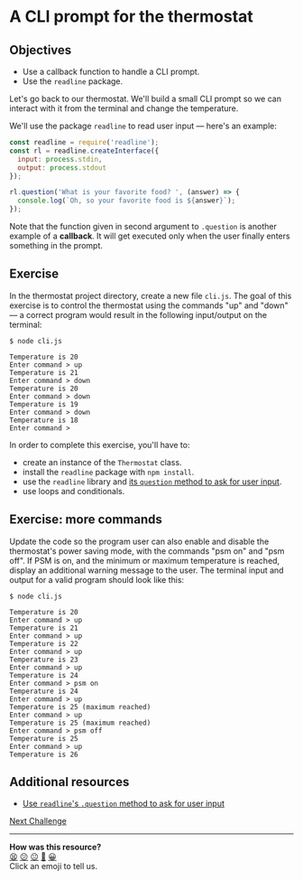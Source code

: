 # A CLI prompt for the thermostat

## Objectives
 * Use a callback function to handle a CLI prompt.
 * Use the `readline` package.

Let's go back to our thermostat. We'll build a small CLI prompt so we can interact with it from the terminal and change the temperature.

We'll use the package `readline` to read user input — here's an example:

```javascript
const readline = require('readline');
const rl = readline.createInterface({
  input: process.stdin,
  output: process.stdout
});

rl.question('What is your favorite food? ', (answer) => {
  console.log(`Oh, so your favorite food is ${answer}`);
});
```

Note that the function given in second argument to `.question` is another example of a **callback**. It will get executed only when the user finally enters something in the prompt.

## Exercise

In the thermostat project directory, create a new file `cli.js`. The goal of this exercise is to control the thermostat using the commands "up" and "down" — a correct program would result in the following input/output on the terminal:

```
$ node cli.js

Temperature is 20
Enter command > up
Temperature is 21
Enter command > down
Temperature is 20
Enter command > down
Temperature is 19
Enter command > down
Temperature is 18
Enter command > 

```

In order to complete this exercise, you'll have to:

 * create an instance of the `Thermostat` class.
 * install the `readline` package with `npm install`.
 * use the `readline` library and [its `question` method to ask for user input](https://nodejs.org/api/readline.html#rlquestionquery-options-callback).
 * use loops and conditionals.

## Exercise: more commands

Update the code so the program user can also enable and disable the thermostat's power saving mode, with the commands "psm on" and "psm off". If PSM is on, and the minimum or maximum temperature is reached, display an additional warning message to the user. The terminal input and output for a valid program should look like this:

```
$ node cli.js

Temperature is 20
Enter command > up
Temperature is 21
Enter command > up
Temperature is 22
Enter command > up
Temperature is 23
Enter command > up
Temperature is 24
Enter command > psm on
Temperature is 24
Enter command > up
Temperature is 25 (maximum reached)
Enter command > up
Temperature is 25 (maximum reached)
Enter command > psm off
Temperature is 25
Enter command > up
Temperature is 26
```

## Additional resources

 * [Use `readline`'s `.question` method to ask for user input](https://nodejs.org/api/readline.html#rlquestionquery-options-callback)

[Next Challenge](24_calling_apis.md)

<!-- BEGIN GENERATED SECTION DO NOT EDIT -->

---

**How was this resource?**  
[😫](https://airtable.com/shrUJ3t7KLMqVRFKR?prefill_Repository=makersacademy/javascript-fundamentals&prefill_File=contents/23_callbacks_cli.md&prefill_Sentiment=😫) [😕](https://airtable.com/shrUJ3t7KLMqVRFKR?prefill_Repository=makersacademy/javascript-fundamentals&prefill_File=contents/23_callbacks_cli.md&prefill_Sentiment=😕) [😐](https://airtable.com/shrUJ3t7KLMqVRFKR?prefill_Repository=makersacademy/javascript-fundamentals&prefill_File=contents/23_callbacks_cli.md&prefill_Sentiment=😐) [🙂](https://airtable.com/shrUJ3t7KLMqVRFKR?prefill_Repository=makersacademy/javascript-fundamentals&prefill_File=contents/23_callbacks_cli.md&prefill_Sentiment=🙂) [😀](https://airtable.com/shrUJ3t7KLMqVRFKR?prefill_Repository=makersacademy/javascript-fundamentals&prefill_File=contents/23_callbacks_cli.md&prefill_Sentiment=😀)  
Click an emoji to tell us.

<!-- END GENERATED SECTION DO NOT EDIT -->
